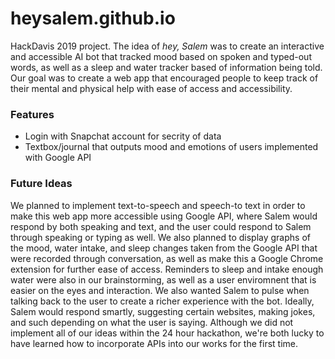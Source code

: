 # heysalem.github.io
HackDavis 2019 project. The idea of *hey, Salem* was to create an interactive and accessible AI bot that tracked mood based on spoken and typed-out words, as well as a sleep and water tracker based of information being told. Our goal was to create a web app that encouraged people to keep track of their mental and physical help with ease of access and accessibility.

### Features
- Login with Snapchat account for secrity of data
- Textbox/journal that outputs mood and emotions of users implemented with Google API
### Future Ideas
We planned to implement text-to-speech and speech-to text in order to make this web app more accessible using Google API, where Salem would respond by both speaking and text, and the user could respond to Salem through speaking or typing as well. We also planned to display graphs of the mood, water intake, and sleep changes taken from the Google API that were recorded through conversation, as well as make this a Google Chrome extension for further ease of access. Reminders to sleep and intake enough water were also in our brainstorming, as well as a user enviromnent that is easier on the eyes and interaction. We also wanted Salem to pulse when talking back to the user to create a richer experience with the bot. Ideally, Salem would respond smartly, suggesting certain websites, making jokes, and such depending on what the user is saying. Although we did not implement all of our ideas within the 24 hour hackathon, we're both lucky to have learned how to incorporate APIs into our works for the first time.
